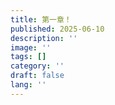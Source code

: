 ```yaml
---
title: 第一章！
published: 2025-06-10
description: ''
image: ''
tags: []
category: ''
draft: false 
lang: ''
---
```

